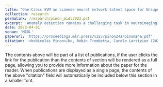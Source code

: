 ```yaml
---
title: "One-Class SVM on siamese neural network latent space for Unsupervised Anomaly Detection on brain MRI White Matter Hyperintensities"
collection: research
permalink: /research/pinon_midl2023.pdf
excerpt: 'Anomaly detection remains a challenging task in neuroimaging when little to no supervision is available and when lesions can be very small or with subtle contrast. Patch-based representation learning has shown powerful representation capacities when applied to industrial or medical imaging and outlier detection methods have been applied successfully to these images. In this work, we propose an unsupervised anomaly detection (UAD) method based on a latent space constructed by a siamese patch-based auto-encoder and perform the outlier detection with a One-Class SVM training paradigm tailored to the lesion detection task in multi-modality neuroimaging. We evaluate performances of this model on a public database, the White Matter Hyperintensities (WMH) challenge and show in par performance with the two best performing state-of-the-art methods reported so far.'
date: 2023-04-01
venue: 'MIDL'
paperurl: 'https://proceedings.mlr.press/v227/pinon24a/pinon24a.pdf'
citation: '<b>Nicolas Pinon</b>, Robin Trombetta, Carole Lartizien (2023). &quot;One-Class SVM on siamese neural network latent space for Unsupervised Anomaly Detection on brain MRI White Matter Hyperintensities.&quot; <i>Medical Imaging with Deep Learning</i>.'
---
```


The contents above will be part of a list of publications, if the user clicks the link for the publication than the contents of section will be rendered as a full page, allowing you to provide more information about the paper for the reader. When publications are displayed as a single page, the contents of the above "citation" field will automatically be included below this section in a smaller font.


